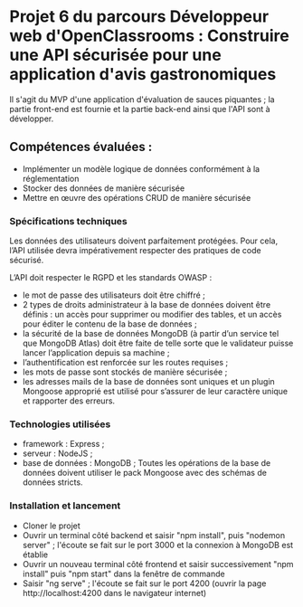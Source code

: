# Projet 6 du parcours Développeur web d'OpenClassrooms : Construire une API sécurisée pour une application d'avis gastronomiques

Il s'agit du MVP d'une application d'évaluation de sauces piquantes ; la partie front-end est fournie et la partie back-end ainsi que l'API sont à développer.


## Compétences évaluées :
- Implémenter un modèle logique de données conformément à la réglementation
- Stocker des données de manière sécurisée
- Mettre en œuvre des opérations CRUD de manière sécurisée

### Spécifications techniques

Les données des utilisateurs doivent parfaitement protégées.
Pour cela, l’API utilisée devra impérativement respecter des pratiques de code sécurisé.

L’API doit respecter le RGPD et les standards OWASP :
- le mot de passe des utilisateurs doit être chiffré ;
- 2 types de droits administrateur à la base de données doivent être définis : un accès
pour supprimer ou modifier des tables, et un accès pour éditer le contenu de la base
de données ;
- la sécurité de la base de données MongoDB (à partir d’un service tel que MongoDB
Atlas) doit être faite de telle sorte que le validateur puisse lancer l’application depuis
sa machine ;
- l’authentification est renforcée sur les routes requises ;
- les mots de passe sont stockés de manière sécurisée ;
- les adresses mails de la base de données sont uniques et un plugin Mongoose
approprié est utilisé pour s’assurer de leur caractère unique et rapporter des erreurs.

### Technologies utilisées 

- framework : Express ;
- serveur : NodeJS ;
- base de données : MongoDB ;
Toutes les opérations de la base de données doivent utiliser le pack Mongoose avec
des schémas de données stricts.

### Installation et lancement

- Cloner le projet
- Ouvrir un terminal côté backend et saisir "npm install", puis "nodemon server" ; l'écoute se fait sur le port 3000 et la connexion à MongoDB est établie
- Ouvrir un nouveau terminal côté frontend et saisir successivement "npm install" puis "npm start" dans la fenêtre de commande
- Saisir "ng serve" ; l'écoute se fait sur le port 4200 (ouvrir la page http://localhost:4200 dans le navigateur internet)

